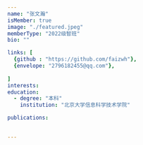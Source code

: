 ```yaml
---
name: "张文瀚"
isMember: true
image: "./featured.jpeg"
memberType: "2022级智班"
bio: ""

links: [
  {github : "https://github.com/faizwh"},
  {envelope: "2796182455@qq.com"},
    
]
interests:
education:
  - degree: "本科"
    institution: "北京大学信息科学技术学院"

publications:
  

---
```



